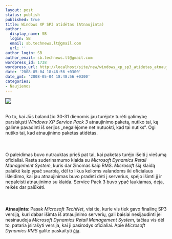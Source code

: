 ```yaml
---
layout: post
status: publish
published: true
title: Windows XP SP3 atidėtas (Atnaujinta)
author:
  display_name: SB
  login: SB
  email: sb.technews.lt@gmail.com
  url: ''
author_login: SB
author_email: sb.technews.lt@gmail.com
wordpress_id: 1738
wordpress_url: http://localhost/site/new/windows_xp_sp3_atidetas_atnaujinta/
date: '2008-05-04 18:48:56 +0300'
date_gmt: '2008-05-04 18:48:56 +0300'
categories:
- Naujienos
---
```

<div class="imgright"><img src="http://tbn0.google.com/images?q=tbn:yq88aZbD1-m27M:http://bp2.blogger.com/_hNic6ENEPLQ/RZfnunnH5iI/AAAAAAAAAW8/Wx7AhfLIV1A/s400/windows_logo.jpg" border="1"></div>
<p><br>Po to, kai Jūs balandžio 30-31 dienomis jau turėjote turėti galimybę parsisiųsti <i>Windows XP Service Pack 3</i> atnaujinimo paketą, nutiko tai, ką galime pavadinti iš serijos „negalėjome net nutuokti, kad tai nutiks“. Ogi nutiko tai, kad atnaujinimo paketas atidėtas.<br />
<br><br />
<br>O paleidimas buvo nutrauktas prieš pat tai, kai paketas turėjo išeiti į viešumą oficialiai. Rasta suderinamumo klaida su <i>Microsoft Dynamics Retail Management System</i>, kuris dar žinomas kaip RMS. <i>Microsoft</i> šią klaidą palaikė kaip ypač svarbią, dėl to likus kelioms valandoms iki oficialaus išleidimo, kai jau atnaujinimas buvo pradėti dėti į serverius, spėjo išimti jį ir nepaleisti atnaujinimo su klaida. Service Pack 3 buvo ypač laukiamas, deja, reikės dar palūkėti.<br />
<br><br />
<br><b>Atnaujinta</b>: Pasak <i>Microsoft TechNet</i>, visi tie, kurie vis tiek gavo finalinę SP3 versiją, kuri dabar išimta iš atnaujinimo serverių, gali baisiai nesijaudinti jei nesinaudoja <i>Microsoft Dynamics Retail Management System</i>, tačiau vis dėl to, pataria įsirašyti versija, kai ji pasirodys oficialiai. Apie <i>Microsoft Dynamics RMS</i> galite paskaityti <a class="ns" href="http://en.wikipedia.org/wiki/Microsoft_Dynamics">čia</a>.<br />
<br></p>
